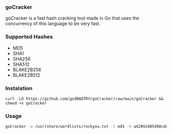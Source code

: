### goCracker

goCracker is a fast hash cracking tool made in Go that uses the concurrency of this language to be very fast.

### Supported Hashes
- MD5
- SHA1
- SHA256
- SHA512
- BLAKE2B256
- BLAKE2B512

### Instalation
```
curl -LO https://github.com/godBADTRY/goCracker/raw/main/goCracker && chmod +x goCracker
```
### Usage

```sh
goCracker -w /usr/share/wordlists/rockyou.txt -t md5 -h a42092405d98cde64ab334411e020232 -n 20
```
